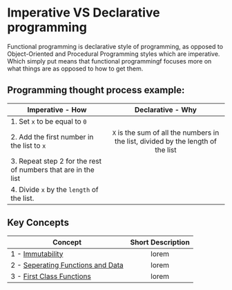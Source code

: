# Imperative VS Declarative programming
Functional programming is declarative style of programming, as opposed to Object-Oriented and Procedural Programming styles which are imperative.
Which simply put means that functional programmingf focuses more on what things are as opposed to how to get them.

## Programming thought process example:

| Imperative - **How**        | Declarative - **Why**
| ------------- |:-------------:|
| 1. Set `x` to be equal to `0`    | |
| 2. Add the first number in the list to `x`    | `X` is the sum of all the numbers in the list, divided by the length of the list      |
| 3. Repeat step 2 for the rest of numbers that are in the list |    |
| 4. Divide `x` by the `length` of the list.

## Key Concepts 
| Concept| Short Description
| ------------- |:-------------:|
| 1 - [Immutability](02-Immutability.md)| lorem|
| 2 - [Seperating Functions and Data](03-Seperation)| lorem|
| 3 - [First Class Functions](04-First_class.md)| lorem|